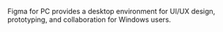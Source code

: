 Figma for PC provides a desktop environment for UI/UX design, prototyping, and collaboration for Windows users.
